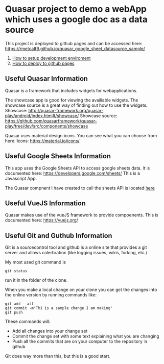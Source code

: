 # Quasar project to demo a webApp which uses a google doc as a data source

This project is deployed to github pages and can be accessed here: https://rmetcalf9.github.io/quasar_google_sheet_datasource_sample/


1. [How to setup development enviroment](DEVSETUP.md)
2. [How to deploy to github pages](GITHUBDEPLOYMENT.md)



## Useful Quasar Information
Quasar is a framework that includes widgets for webapplications.

The showcase app is good for viewing the availiable widgets. The showcase source is a great way of finding out how to use the widgets.
Showcase: http://quasar-framework.org/quasar-play/android/index.html#/showcase/ 
Showcase source: https://github.com/quasarframework/quasar-play/tree/dev/src/components/showcase 

Quasar uses material design icons. You can see what you can choose from here:
Icons: https://material.io/icons/

## Useful Google Sheets Information
This app uses the Google Sheets API to access google sheets data.
It is documented here: https://developers.google.com/sheets/
This is a Javascript App.

The Quasar compnent I have created to call the sheets API is located [here](./src/components/googleDocs.js)

## Useful VueJS Information
Quasar makes use of the vueJS framework to provide compoenents. This is documented here: https://vuejs.org/

## Useful Git and Guthub Information
Git is a sourcecontrol tool and github is a online site that provides a git server and allows colerbration (like logging issues, wikis, forking, etc.)

My most used git command is
````
git status
````
run it in the folder of the clone.

When you make a local change on your clone you can get the changes into the online version by running commands like:
````
git add --all
git commit -m"Thi is a sample change I am making"
git push
````

These commands will:
 - Add all changes into your change set
 - Commit the change set with some text explaining what you are changing
 - Push all the commits that are on your computer to the repository in github

Git does way more than this, but this is a good start.
